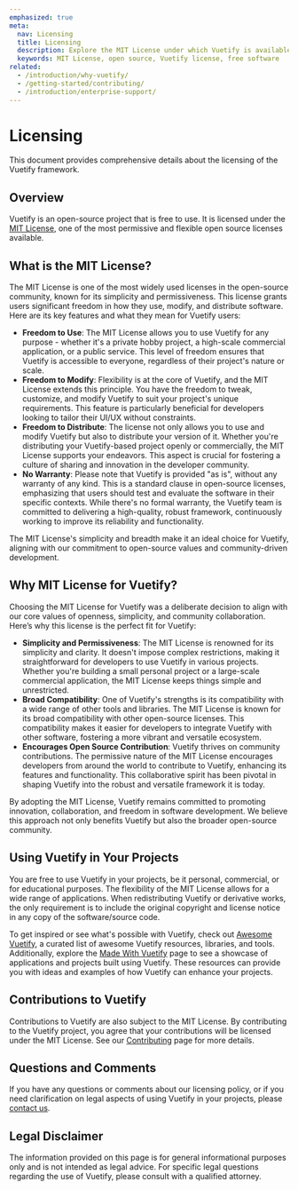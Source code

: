 ```yaml
---
emphasized: true
meta:
  nav: Licensing
  title: Licensing
  description: Explore the MIT License under which Vuetify is available, understand your freedoms for using, modifying, and distributing Vuetify, and learn about community contributions.
  keywords: MIT License, open source, Vuetify license, free software
related:
  - /introduction/why-vuetify/
  - /getting-started/contributing/
  - /introduction/enterprise-support/
---
```


# Licensing

This document provides comprehensive details about the licensing of the Vuetify framework.

<entry />

## Overview

Vuetify is an open-source project that is free to use. It is licensed under the [MIT License](https://github.com/vuetifyjs/vuetify/blob/master/LICENSE.md), one of the most permissive and flexible open source licenses available.

## What is the MIT License?

The MIT License is one of the most widely used licenses in the open-source community, known for its simplicity and permissiveness. This license grants users significant freedom in how they use, modify, and distribute software. Here are its key features and what they mean for Vuetify users:

- **Freedom to Use**: The MIT License allows you to use Vuetify for any purpose - whether it's a private hobby project, a high-scale commercial application, or a public service. This level of freedom ensures that Vuetify is accessible to everyone, regardless of their project's nature or scale.
- **Freedom to Modify**: Flexibility is at the core of Vuetify, and the MIT License extends this principle. You have the freedom to tweak, customize, and modify Vuetify to suit your project's unique requirements. This feature is particularly beneficial for developers looking to tailor their UI/UX without constraints.
- **Freedom to Distribute**: The license not only allows you to use and modify Vuetify but also to distribute your version of it. Whether you're distributing your Vuetify-based project openly or commercially, the MIT License supports your endeavors. This aspect is crucial for fostering a culture of sharing and innovation in the developer community.
- **No Warranty**: Please note that Vuetify is provided "as is", without any warranty of any kind. This is a standard clause in open-source licenses, emphasizing that users should test and evaluate the software in their specific contexts. While there's no formal warranty, the Vuetify team is committed to delivering a high-quality, robust framework, continuously working to improve its reliability and functionality.

The MIT License's simplicity and breadth make it an ideal choice for Vuetify, aligning with our commitment to open-source values and community-driven development.

## Why MIT License for Vuetify?

Choosing the MIT License for Vuetify was a deliberate decision to align with our core values of openness, simplicity, and community collaboration. Here’s why this license is the perfect fit for Vuetify:

- **Simplicity and Permissiveness**: The MIT License is renowned for its simplicity and clarity. It doesn't impose complex restrictions, making it straightforward for developers to use Vuetify in various projects. Whether you're building a small personal project or a large-scale commercial application, the MIT License keeps things simple and unrestricted.
- **Broad Compatibility**: One of Vuetify's strengths is its compatibility with a wide range of other tools and libraries. The MIT License is known for its broad compatibility with other open-source licenses. This compatibility makes it easier for developers to integrate Vuetify with other software, fostering a more vibrant and versatile ecosystem.
- **Encourages Open Source Contribution**: Vuetify thrives on community contributions. The permissive nature of the MIT License encourages developers from around the world to contribute to Vuetify, enhancing its features and functionality. This collaborative spirit has been pivotal in shaping Vuetify into the robust and versatile framework it is today.

By adopting the MIT License, Vuetify remains committed to promoting innovation, collaboration, and freedom in software development. We believe this approach not only benefits Vuetify but also the broader open-source community.

## Using Vuetify in Your Projects

You are free to use Vuetify in your projects, be it personal, commercial, or for educational purposes. The flexibility of the MIT License allows for a wide range of applications. When redistributing Vuetify or derivative works, the only requirement is to include the original copyright and license notice in any copy of the software/source code.

To get inspired or see what's possible with Vuetify, check out [Awesome Vuetify](https://github.com/vuetifyjs/awesome-vuetify), a curated list of awesome Vuetify resources, libraries, and tools. Additionally, explore the [Made With Vuetify](/resources/made-with-vuetify/) page to see a showcase of applications and projects built using Vuetify. These resources can provide you with ideas and examples of how Vuetify can enhance your projects.

## Contributions to Vuetify

Contributions to Vuetify are also subject to the MIT License. By contributing to the Vuetify project, you agree that your contributions will be licensed under the MIT License. See our [Contributing](/getting-started/contributing/) page for more details.

## Questions and Comments

If you have any questions or comments about our licensing policy, or if you need clarification on legal aspects of using Vuetify in your projects, please [contact us](mailto:hello@vuetifyjs.com).

## Legal Disclaimer

The information provided on this page is for general informational purposes only and is not intended as legal advice. For specific legal questions regarding the use of Vuetify, please consult with a qualified attorney.
